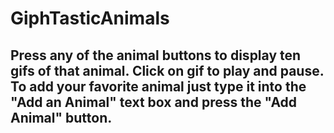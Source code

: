 # GiphTasticAnimals
## Press any of the animal buttons to display ten gifs of that animal. Click on gif to play and pause. To add your favorite animal just type it into the "Add an Animal" text box and press the "Add Animal" button.
